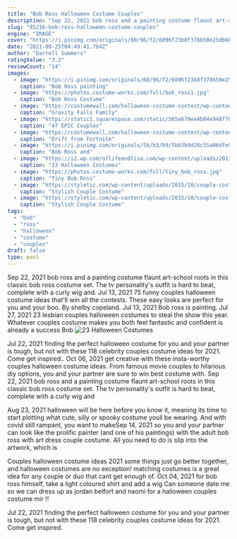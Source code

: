 ```yaml
---
title: "Bob Ross Halloween Costume Couples"
description: "Sep 22, 2021 bob ross and a painting costume flaunt art-school roots in this classic bob ross costume set. The tv personality's outfit is hard to beat, complete with a curly wig and"
slug: "85216-bob-ross-halloween-costume-couples"
engine: "IMAGE"
cover: "https://i.pinimg.com/originals/60/96/f2/6096f23b8f378650e25db66aac299303.jpg"
date: "2021-09-25T04:49:41.764Z"
author: "Darrell Summers"
ratingValue: "3.2"
reviewCount: "14"
images:
  - image: "https://i.pinimg.com/originals/60/96/f2/6096f23b8f378650e25db66aac299303.jpg"
    caption: "Bob Ross painting"
  - image: "https://photos.costume-works.com/full/bob_ross1.jpg"
    caption: "Bob Ross Costume"
  - image: "https://costumewall.com/halloween-costume-contest/wp-content/uploads/2017/08/30349496780_beeb899857_o.jpg"
    caption: "Gravity Falls Family"
  - image: "https://static1.squarespace.com/static/565e679ee4b04e948f706692/t/57e042e137c581191f5f6b58/1474314981981/"
    caption: "47 EPIC Couples"
  - image: "https://costumewall.com/halloween-costume-contest/wp-content/uploads/2018/10/FB_IMG_1540306580834-3.jpg"
    caption: "Drift from Fortnite"
  - image: "https://i.pinimg.com/originals/5b/b3/b9/5bb3b9d28c55a06dfe911a4e5c7bb35f.jpg"
    caption: "Bob Ross and"
  - image: "https://i2.wp.com/oflifeandlisa.com/wp-content/uploads/2017/10/dumb-and-dumber-diy-couples-costume-1-e1507995690471.jpg?fit=600%2C447&ssl=1"
    caption: "23 Halloween Costumes"
  - image: "https://photos.costume-works.com/full/tiny_bob_ross.jpg"
    caption: "Tiny Bob Ross"
  - image: "https://styletic.com/wp-content/uploads/2015/10/couple-costume-ideas/14-couple-costume-ideas.jpg"
    caption: "Stylish Couple Costume"
  - image: "https://styletic.com/wp-content/uploads/2015/10/couple-costume-ideas/8-couple-costume-ideas.jpg"
    caption: "Stylish Couple Costume"
tags:
  - "bob"
  - "ross"
  - "halloween"
  - "costume"
  - "couples"
draft: false
type: post
---
```


Sep 22, 2021 bob ross and a painting costume flaunt art-school roots in this classic bob ross costume set. The tv personality's outfit is hard to beat, complete with a curly wig and. Jul 13, 2021 75 funny couples halloween costume ideas that'll win all the contests. These easy looks are perfect for you and your boo. By shelby copeland. Jul 13, 2021  Bob ross is painting. Jul 27, 2021 23 lesbian couples halloween costumes to steal the show this year.  Whatever couples costume makes you both feel fantastic and confident is already a success Bob
![23 Halloween Costumes](https://i2.wp.com/oflifeandlisa.com/wp-content/uploads/2017/10/dumb-and-dumber-diy-couples-costume-1-e1507995690471.jpg?fit=600%2C447&ssl=1 "23 Halloween Costumes")

Jul 22, 2021 finding the perfect halloween costume for you and your partner is tough, but not with these 118 celebrity couples costume ideas for 2021. Come get inspired.. Oct 06, 2021 get creative with these insta-worthy couples halloween costume ideas. From famous movie couples to hilarious diy options, you and your partner are sure to win best costume with. Sep 22, 2021 bob ross and a painting costume flaunt art-school roots in this classic bob ross costume set. The tv personality&#39;s outfit is hard to beat, complete with a curly wig and
<!--inArticleAds-->

<!--galleryOne-->

Aug 23, 2021 halloween will be here before you know it, meaning its time to start plotting what cute, silly or spooky costume youll be wearing. And with covid still rampant, you want to makeSep 14, 2021 so you and your partner can look like the prolific painter (and one of his paintings) with the adult bob ross with art dress couple costume. All you need to do is slip into the artwork, which is
<!--inArticleAds-->

<!--galleryTwo-->

Couples halloween costume ideas 2021 some things just go better together, and halloween costumes are no exception! matching costumes is a great idea for any couple or duo that cant get enough of. Oct 04, 2021 for bob ross himself, take a light coloured shirt and add a wig  Can someone date me so we can dress up as jordan belfort and naomi for a halloween couples costume  mir  !!
<!--galleryThree-->

Jul 22, 2021 finding the perfect halloween costume for you and your partner is tough, but not with these 118 celebrity couples costume ideas for 2021. Come get inspired.